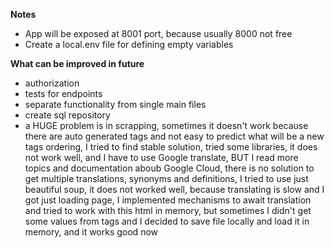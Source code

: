 **Notes**
* App will be exposed at 8001 port, because usually 8000 not free
* Create a local.env file for defining empty variables


**What can be improved in future**
* authorization
* tests for endpoints 
* separate functionality from single main files
* create sql repository
* a HUGE problem is in scrapping, sometimes it doesn't work because there are auto generated tags and not easy to predict what will be a new tags ordering, I tried to find stable solution, tried some libraries, it does not work well, and I have to use Google translate, BUT I read more topics and documentation aboub Google Cloud, there is no solution to get multiple translations, synonyms and definitions, I tried to use just beautiful soup, it does not worked well, because translating is slow and I got just loading page, I implemented mechanisms to await translation and tried to work with this html in memory, but sometimes I didn't get some values from tags and I decided to save file locally and load it in memory, and it works good now